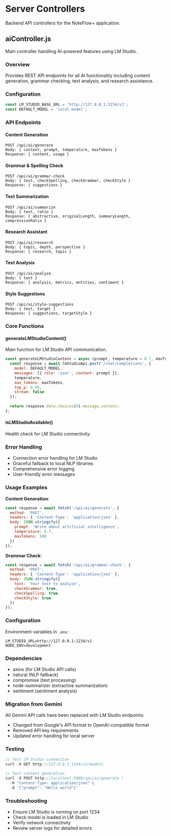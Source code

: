 # Server Controllers

Backend API controllers for the NoteFlow+ application.

## aiController.js

Main controller handling AI-powered features using LM Studio.

### Overview
Provides REST API endpoints for all AI functionality including content generation, grammar checking, text analysis, and research assistance.

### Configuration
```javascript
const LM_STUDIO_BASE_URL = 'http://127.0.0.1:1234/v1';
const DEFAULT_MODEL = 'local-model';
```

### API Endpoints

#### Content Generation
```
POST /api/ai/generate
Body: { context, prompt, temperature, maxTokens }
Response: { content, usage }
```

#### Grammar & Spelling Check
```
POST /api/ai/grammar-check
Body: { text, checkSpelling, checkGrammar, checkStyle }
Response: { suggestions }
```

#### Text Summarization
```
POST /api/ai/summarize
Body: { text, ratio }
Response: { abstractive, originalLength, summaryLength, compressionRatio }
```

#### Research Assistant
```
POST /api/ai/research
Body: { topic, depth, perspective }
Response: { research, topic }
```

#### Text Analysis
```
POST /api/ai/analyze
Body: { text }
Response: { analysis, metrics, entities, sentiment }
```

#### Style Suggestions
```
POST /api/ai/style-suggestions
Body: { text, target }
Response: { suggestions, targetStyle }
```

### Core Functions

#### generateLMStudioContent()
Main function for LM Studio API communication.

```javascript
const generateLMStudioContent = async (prompt, temperature = 0.7, maxTokens = 1000) => {
  const response = await lmStudioApi.post('/chat/completions', {
    model: DEFAULT_MODEL,
    messages: [{ role: 'user', content: prompt }],
    temperature,
    max_tokens: maxTokens,
    top_p: 0.95,
    stream: false
  });
  
  return response.data.choices[0].message.content;
};
```

#### isLMStudioAvailable()
Health check for LM Studio connectivity.

### Error Handling
- Connection error handling for LM Studio
- Graceful fallback to local NLP libraries
- Comprehensive error logging
- User-friendly error messages

### Usage Examples

**Content Generation**:
```javascript
const response = await fetch('/api/ai/generate', {
  method: 'POST',
  headers: { 'Content-Type': 'application/json' },
  body: JSON.stringify({
    prompt: 'Write about artificial intelligence',
    temperature: 0.7,
    maxTokens: 500
  })
});
```

**Grammar Check**:
```javascript
const response = await fetch('/api/ai/grammar-check', {
  method: 'POST',
  headers: { 'Content-Type': 'application/json' },
  body: JSON.stringify({
    text: 'Your text to analyze',
    checkGrammar: true,
    checkSpelling: true,
    checkStyle: true
  })
});
```

### Configuration
Environment variables in `.env`:
```env
LM_STUDIO_URL=http://127.0.0.1:1234/v1
NODE_ENV=development
```

### Dependencies
- axios (for LM Studio API calls)
- natural (NLP fallback)
- compromise (text processing)
- node-summarizer (extractive summarization)
- sentiment (sentiment analysis)

### Migration from Gemini
All Gemini API calls have been replaced with LM Studio endpoints:
- Changed from Google's API format to OpenAI-compatible format
- Removed API key requirements
- Updated error handling for local server

### Testing
```javascript
// Test LM Studio connection
curl -X GET http://127.0.0.1:1234/v1/models

// Test content generation
curl -X POST http://localhost:5000/api/ai/generate \
  -H "Content-Type: application/json" \
  -d '{"prompt": "Hello world"}'
```

### Troubleshooting
- Ensure LM Studio is running on port 1234
- Check model is loaded in LM Studio
- Verify network connectivity
- Review server logs for detailed errors 
